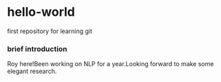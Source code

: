 # hello-world
first repository for learning git
### brief introduction
Roy here!Been working on NLP for a year.Looking forward to make some elegant research.
